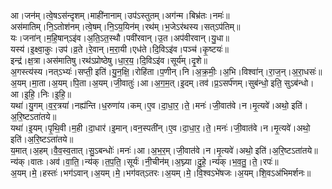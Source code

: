 

  
आ।जन॑म्।त्वे॒षऽस॑न्दृशम्।माही॑नानाम्।उप॑ऽस्तुतम्।अग॑न्म।बिभ्र॑तः।नमः॑॥  
अस॑मातिम्।नि॒ऽतोश॑नम्।त्वे॒षम्।नि॒ऽय॒यिन॑म्।रथ॑म्।भ॒जेऽर॑थस्य।सत्ऽप॑तिम्॥  
यः।जना॑न्।म॒हि॒षान्ऽइ॑व।अ॒ति॒ऽत॒स्थौ।पवी॑रवान्।उ॒त।अप॑वीरवान्।यु॒धा॥  
यस्य॑।इ॒क्ष्वा॒कुः।उप॑।व्र॒ते।रे॒वान्।म॒रा॒यी।एध॑ते।दि॒विऽइ॑व।पञ्च॑।कृ॒ष्टयः॑॥  
इन्द्र॑।क्ष॒त्रा।अस॑मातिषु।रथ॑ऽप्रोष्ठेषु।धा॒र॒य॒।दि॒विऽइ॑व।सूर्य॑म्।दृ॒शे॥  
अ॒गस्त्य॑स्य।नत्ऽभ्यः॑।सप्ती॒ इति॑।यु॒न॒क्षि॒।रोहि॑ता।प॒णीन्।नि।अ॒क्र॒मीः॒।अ॒भि।विश्वा॑न्।रा॒ज॒न्।अ॒रा॒धसः॑॥  
अ॒यम्।मा॒ता।अ॒यम्।पि॒ता।अ॒यम्।जी॒वातुः॑।आ।अ॒ग॒म॒त्।इ॒दम्।तव॑।प्र॒ऽसर्प॑णम्।सुब॑न्धो॒ इति॒ सुऽब॑न्धो।आ।इ॒हि॒।निः।इ॒हि॒॥  
यथा॑।यु॒गम्।व॒र॒त्रया॑।नह्य॑न्ति।ध॒रुणा॑य।कम्।ए॒व।दा॒धा॒र॒।ते॒।मनः॑।जी॒वात॑वे।न।मृ॒त्यवे॑।अथो॒ इति॑।अ॒रि॒ष्टऽता॑तये॥  
यथा॑।इ॒यम्।पृ॒थि॒वी।म॒ही।दा॒धार॑।इ॒मान्।वन॒स्पती॑न्।ए॒व।दा॒धा॒र॒।ते॒।मनः॑।जी॒वात॑वे।न।मृ॒त्यवे॑।अथो॒ इति॑।अ॒रि॒ष्टऽता॑तये॥  
य॒मात्।अ॒हम्।वै॒व॒स्व॒तात्।सु॒ऽबन्धोः॑।मनः॑।आ।अ॒भ॒र॒म्।जी॒वात॑वे।न।मृ॒त्यवे॑।अथो॒ इति॑।अ॒रि॒ष्टऽता॑तये॥  
न्य॑क्।वातः।अव॑।वा॒ति॒।न्य॑क्।त॒प॒ति॒।सूर्यः॑।नी॒चीन॑म्।अ॒घ्न्या।दु॒हे॒।न्य॑क्।भ॒व॒तु॒।ते॒।रपः॑॥  
अ॒यम्।मे॒।हस्तः॑।भग॑ऽवान्।अ॒यम्।मे॒।भग॑वत्ऽतरः।अ॒यम्।मे॒।वि॒श्वऽभे॑षजः।अ॒यम्।शि॒वऽअ॑भिमर्शनः॥  
